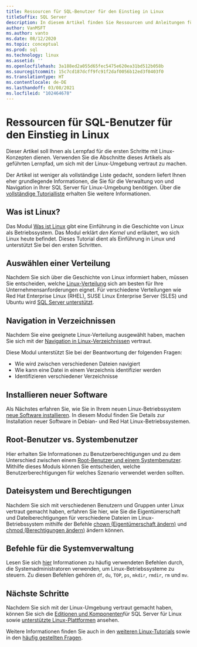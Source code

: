 ```yaml
---
title: Ressourcen für SQL-Benutzer für den Einstieg in Linux
titleSuffix: SQL Server
description: In diesem Artikel finden Sie Ressourcen und Anleitungen für SQL Server-Benutzer, die Linux neu verwenden.
author: VanMSFT
ms.author: vanto
ms.date: 08/12/2020
ms.topic: conceptual
ms.prod: sql
ms.technology: linux
ms.assetid: ''
ms.openlocfilehash: 3a188ed2a055d65fec5475e620ea31bd512b058b
ms.sourcegitcommit: 15c7cd187dcff9fc91f2daf0056b12ed3f0403f0
ms.translationtype: HT
ms.contentlocale: de-DE
ms.lasthandoff: 03/08/2021
ms.locfileid: "102464678"
---
```

# <a name="new-to-linux-resources-for-sql-users"></a>Ressourcen für SQL-Benutzer für den Einstieg in Linux

Dieser Artikel soll Ihnen als Lernpfad für die ersten Schritte mit Linux-Konzepten dienen. Verwenden Sie die Abschnitte dieses Artikels als geführten Lernpfad, um sich mit der Linux-Umgebung vertraut zu machen.

Der Artikel ist weniger als vollständige Liste gedacht, sondern liefert Ihnen eher grundlegende Informationen, die Sie für die Verwaltung von und Navigation in Ihrer SQL Server für Linux-Umgebung benötigen. Über die [vollständige Tutorialliste](https://www.linux.org/forums/linux-beginner-tutorials.123/) erhalten Sie weitere Informationen. 

## <a name="what-is-linux"></a>Was ist Linux?

Das Modul [Was ist Linux](https://www.linux.org/threads/what-is-linux.4106/) gibt eine Einführung in die Geschichte von Linux als Betriebssystem. Das Modul erklärt *den Kernel* und erläutert, wo sich Linux heute befindet. Dieses Tutorial dient als Einführung in Linux und unterstützt Sie bei den ersten Schritten. 

## <a name="select-a-distribution"></a>Auswählen einer Verteilung

Nachdem Sie sich über die Geschichte von Linux informiert haben, müssen Sie entscheiden, welche [Linux-Verteilung](https://www.linux.org/threads/selecting-a-linux-distribution.4117/) sich am besten für Ihre Unternehmensanforderungen eignet. Für verschiedene Verteilungen wie Red Hat Enterprise Linux (RHEL), SUSE Linux Enterprise Server (SLES) und Ubuntu wird [SQL Server unterstützt](sql-server-linux-release-notes-2019.md#supported-platforms).


## <a name="get-around-directories"></a>Navigation in Verzeichnissen

Nachdem Sie eine geeignete Linux-Verteilung ausgewählt haben, machen Sie sich mit der [Navigation in Linux-Verzeichnissen](https://www.linux.org/threads/getting-around-in-linux-directories.4120/) vertraut.

Diese Modul unterstützt Sie bei der Beantwortung der folgenden Fragen:

- Wie wird zwischen verschiedenen Dateien navigiert 
- Wie kann eine Datei in einem Verzeichnis identifizier werden
- Identifizieren verschiedener Verzeichnisse 


## <a name="install-new-software"></a>Installieren neuer Software 

Als Nächstes erfahren Sie, wie Sie in Ihrem neuen Linux-Betriebssystem [neue Software installieren](https://www.linux.org/threads/installing-new-software-debian-red-hat-slackware.4119/). In diesem Modul finden Sie Details zur Installation neuer Software in Debian- und Red Hat Linux-Betriebssystemen. 


## <a name="root-versus-system-user"></a>Root-Benutzer vs. Systembenutzer

Hier erhalten Sie Informationen zu Benutzerberechtigungen und zu dem Unterschied zwischen einem [Root-Benutzer und einem Systembenutzer](https://www.linux.org/threads/when-to-work-as-root-when-to-work-as-a-system-user.4136/). Mithilfe dieses Moduls können Sie entscheiden, welche Benutzerberechtigungen für welches Szenario verwendet werden sollten. 

## <a name="file-system-and-permissions"></a>Dateisystem und Berechtigungen

Nachdem Sie sich mit verschiedenen Benutzern und Gruppen unter Linux vertraut gemacht haben, erfahren Sie hier, wie Sie die Eigentümerschaft und Dateiberechtigungen für verschiedene Dateien im Linux-Betriebssystem mithilfe der Befehle [chown (Eigentümerschaft ändern)](https://www.linux.org/threads/file-permisions-chown.4125/) und [chmod (Berechtigungen ändern)](https://www.linux.org/threads/file-permissions-chmod.4124) ändern können. 


## <a name="commands-for-system-administration"></a>Befehle für die Systemverwaltung

Lesen Sie sich [hier](https://www.linux.org/threads/commands-for-system-administration.4126/) Informationen zu häufig verwendeten Befehlen durch, die Systemadministratoren verwenden, um Linux-Betriebssysteme zu steuern. Zu diesen Befehlen gehören `df`, `du`, `TOP`, `ps`, `mkdir`, `rmdir`, `rm` und `mv`. 


## <a name="next-steps"></a>Nächste Schritte

Nachdem Sie sich mit der Linux-Umgebung vertraut gemacht haben, können Sie sich die [Editionen und Komponenten](sql-server-linux-editions-and-components-2019.md)für SQL Server für Linux sowie [unterstützte Linux-Plattformen](sql-server-linux-release-notes-2019.md) ansehen. 

Weitere Informationen finden Sie auch in den [weiteren Linux-Tutorials](https://www.linux.org/forums/linux-beginner-tutorials.123/) sowie in den [häufig gestellten Fragen](sql-server-linux-faq.yml).
